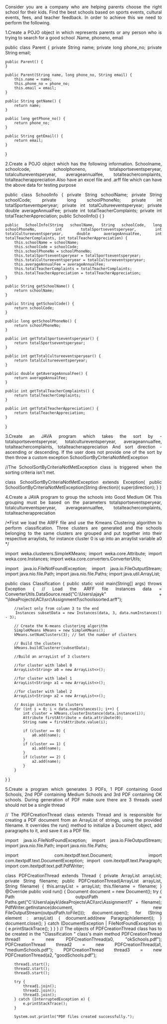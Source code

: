 <div align="justify">
Consider you are a company who are helping parents choose the right school for their kids. Find the best schools based on sports events, cultural events, fees, and teacher feedback. In
order to achieve this we need to perform the following.
  
  
1.Create a POJO object in which represents parents or any person who is trying to search for a good school .Name, phoneno, email

  
  public class Parent {
    private String name;
    private long phone_no;
    private String email;

    public Parent() {
    }

    public Parent(String name, long phone_no, String email) {
        this.name = name;
        this.phone_no = phone_no;
        this.email = email;
    }

    public String getName() {
        return name;
    }

    public long getPhone_no() {
        return phone_no;
    }

    public String getEmail() {
        return email;
    }
}

  
  
2.Create a POJO object which has the following information. 
  Schoolname, schoolcode, schoolphoneno, totalsportseventsperyear, totalcultureventsperyear, averageannualfee, totalteachercomplaints, totalteacherappreciation
  Also have an excel file and .arff file which can have the above data for testing purpose



  public class SchoolInfo {
    private String schoolName;
    private String schoolCode;
    private long schoolPhoneNo;
    private int totalSportseventsperyear;
    private int totalCultureeventsperyear;
    private double averageAnnualFee;
    private int totalTeacherComplaints;
    private int totalTeacherAppreciation;
    public SchoolInfo() {
    }

    public SchoolInfo(String schoolName, String schoolCode, long schoolPhoneNo, int totalSportseventsperyear, int totalCultureeventsperyear, double averageAnnualFee, int totalTeacherComplaints, int totalTeacherAppreciation) {
        this.schoolName = schoolName;
        this.schoolCode = schoolCode;
        this.schoolPhoneNo = schoolPhoneNo;
        this.totalSportseventsperyear = totalSportseventsperyear;
        this.totalCultureeventsperyear = totalCultureeventsperyear;
        this.averageAnnualFee = averageAnnualFee;
        this.totalTeacherComplaints = totalTeacherComplaints;
        this.totalTeacherAppreciation = totalTeacherAppreciation;
    }

    public String getSchoolName() {
        return schoolName;
    }

    public String getSchoolCode() {
        return schoolCode;
    }

    public long getSchoolPhoneNo() {
        return schoolPhoneNo;
    }

    public int getTotalSportseventsperyear() {
        return totalSportseventsperyear;
    }

    public int getTotalCultureeventsperyear() {
        return totalCultureeventsperyear;
    }

    public double getAverageAnnualFee() {
        return averageAnnualFee;
    }

    public int getTotalTeacherComplaints() {
        return totalTeacherComplaints;
    }

    public int getTotalTeacherAppreciation() {
        return totalTeacherAppreciation;
    }

}
  
3.Create an JAVA program which takes the sort by - totalsportseventsperyear, totalcultureventsperyear, averageannualfee, totalteachercomplaints, 
  totalteacherappreciation And sort direction -ascending or descending. If the user does not provide one of the sort by then throw a custom exception
  SchoolSortByCriteriaNotMetException




  //The SchoolSortByCriteriaNotMetException class is triggered when the sorting criteria isn't met.

  class SchoolSortByCriteriaNotMetException extends Exception{
    public SchoolSortByCriteriaNotMetException(String direction){
        super(direction);
    }
}

4.Create a JAVA program to group the schools into
 Good
 Medium
 OK
 This grouping must be based on the parameters totalsportseventsperyear, totalcultureventsperyear, averageannualfee, totalteachercomplaints, 
 totalteacherappreciation

/*First we load the ARFF file and use the Kmeans Clustering algorithm to perform classification. Three clusters are generated and the schools belonging to the same clusters are grouped and put together into their respective arraylists, for instance cluster 0 is up into an arraylist variable a0 */





import weka.clusterers.SimpleKMeans;
import weka.core.Attribute;
import weka.core.Instances;
import weka.core.converters.ConverterUtils;

import java.io.FileNotFoundException;
import java.io.FileOutputStream;
import java.nio.file.Path;
import java.nio.file.Paths;
import java.util.ArrayList;

public class Classification {
    public static void main(String[] args) throws Exception {
        // Load the ARFF file
        Instances data = ConverterUtils.DataSource.read("C:\\Users\\ajayk" +
                "\\IdeaProjects\\ACI\\src\\Assignment1\\schoolssorted.arff");

        //select only from column 3 to the end
        Instances subsetData = new Instances(data, 3, data.numInstances() - 3);

        // Create the K-means clustering algorithm
        SimpleKMeans kMeans = new SimpleKMeans();
        kMeans.setNumClusters(3); // Set the number of clusters

        // Build the clusters
        kMeans.buildClusterer(subsetData);

        //Build an arrayList of 3 clusters

        //for cluster with label 0
        ArrayList<String> a0 = new ArrayList<>();

        //for cluster with label 1
        ArrayList<String> a1 = new ArrayList<>();

        //for cluster with label 2
        ArrayList<String> a2 = new ArrayList<>();

        // Assign instances to clusters
        for (int i = 0; i < data.numInstances(); i++) {
            int cluster = kMeans.clusterInstance(data.instance(i));
            Attribute firstAttribute = data.attribute(0);
            String name = firstAttribute.value(i);

            if (cluster == 0) {
                a0.add(name);
            }
            if (cluster == 1) {
                a1.add(name);
            }
            if (cluster == 2) {
                a2.add(name);
            }
        }
  }
}
 
 5.Create a program which generates 3 PDFs, 1 PDF containing Good Schools, 2nd PDF containing Medium Schools and 3rd PDF containing OK schools. 
   During generation of PDF make sure there are 3 threads used should not be a single thread 

// The PDFCreationThread class extends Thread and is responsible for creating a PDF document from an ArrayList of strings, using the provided filename.
   It overrides the run() method to initialize a Document object, add paragraphs to it, and save it as a PDF file.






   
import java.io.FileNotFoundException;
import java.io.FileOutputStream;
import java.nio.file.Path;
import java.nio.file.Paths;

import com.itextpdf.text.Document;
import com.itextpdf.text.DocumentException;
import com.itextpdf.text.Paragraph;
import com.itextpdf.text.pdf.PdfWriter;

class PDFCreationThread extends Thread {
    private ArrayList<String> arrayList;
    private String filename;
    public PDFCreationThread(ArrayList<String> arrayList, String filename) {
        this.arrayList = arrayList;
        this.filename = filename;
    }
    @Override
    public void run() {
        Document document = new Document();
        try {
            Path outputPath = Paths.get("C:\\Users\\ajayk\\IdeaProjects\\ACI\\src\\Assignment1\\" + filename);
            PdfWriter.getInstance(document, new FileOutputStream(outputPath.toFile()));
            document.open();
            for (String element : arrayList) {
                document.add(new Paragraph(element));
            }
            document.close();
        } catch (DocumentException | FileNotFoundException e) {
            e.printStackTrace();
        }
    }
}
// The objects of PDFCreationThread class has to be created in the "Classification " class's main method
        PDFCreationThread thread1 = new PDFCreationThread(a0, "okSchools.pdf");
        PDFCreationThread thread2 = new PDFCreationThread(a1, "mediumSchools.pdf");
        PDFCreationThread thread3 = new PDFCreationThread(a2, "goodSchools.pdf");

        thread1.start();
        thread2.start();
        thread3.start();

        try {
            thread1.join();
            thread2.join();
            thread3.join();
        } catch (InterruptedException e) {
            e.printStackTrace();
        }

        System.out.println("PDF files created successfully.");
</div>
